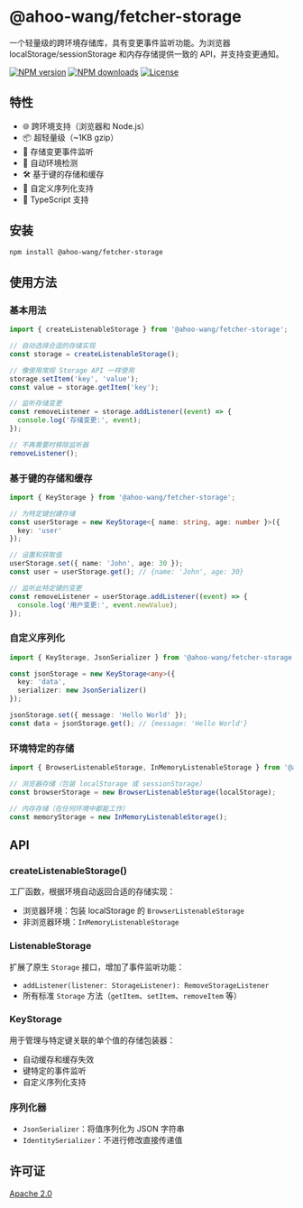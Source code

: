# @ahoo-wang/fetcher-storage

一个轻量级的跨环境存储库，具有变更事件监听功能。为浏览器 localStorage/sessionStorage 和内存存储提供一致的 API，并支持变更通知。

[![NPM version](https://img.shields.io/npm/v/@ahoo-wang/fetcher-storage.svg?style=flat-square)](https://www.npmjs.com/package/@ahoo-wang/fetcher-storage)
[![NPM downloads](https://img.shields.io/npm/dm/@ahoo-wang/fetcher-storage.svg?style=flat-square)](https://www.npmjs.com/package/@ahoo-wang/fetcher-storage)
[![License](https://img.shields.io/npm/l/@ahoo-wang/fetcher-storage.svg?style=flat-square)](https://github.com/Ahoo-Wang/fetcher/blob/master/LICENSE)

## 特性

- 🌐 跨环境支持（浏览器和 Node.js）
- 📦 超轻量级（~1KB gzip）
- 🔔 存储变更事件监听
- 🔄 自动环境检测
- 🛠️ 基于键的存储和缓存
- 🔧 自定义序列化支持
- 📝 TypeScript 支持

## 安装

```bash
npm install @ahoo-wang/fetcher-storage
```

## 使用方法

### 基本用法

```typescript
import { createListenableStorage } from '@ahoo-wang/fetcher-storage';

// 自动选择合适的存储实现
const storage = createListenableStorage();

// 像使用常规 Storage API 一样使用
storage.setItem('key', 'value');
const value = storage.getItem('key');

// 监听存储变更
const removeListener = storage.addListener((event) => {
  console.log('存储变更:', event);
});

// 不再需要时移除监听器
removeListener();
```

### 基于键的存储和缓存

```typescript
import { KeyStorage } from '@ahoo-wang/fetcher-storage';

// 为特定键创建存储
const userStorage = new KeyStorage<{ name: string, age: number }>({
  key: 'user'
});

// 设置和获取值
userStorage.set({ name: 'John', age: 30 });
const user = userStorage.get(); // {name: 'John', age: 30}

// 监听此特定键的变更
const removeListener = userStorage.addListener((event) => {
  console.log('用户变更:', event.newValue);
});
```

### 自定义序列化

```typescript
import { KeyStorage, JsonSerializer } from '@ahoo-wang/fetcher-storage';

const jsonStorage = new KeyStorage<any>({
  key: 'data',
  serializer: new JsonSerializer()
});

jsonStorage.set({ message: 'Hello World' });
const data = jsonStorage.get(); // {message: 'Hello World'}
```

### 环境特定的存储

```typescript
import { BrowserListenableStorage, InMemoryListenableStorage } from '@ahoo-wang/fetcher-storage';

// 浏览器存储（包装 localStorage 或 sessionStorage）
const browserStorage = new BrowserListenableStorage(localStorage);

// 内存存储（在任何环境中都能工作）
const memoryStorage = new InMemoryListenableStorage();
```

## API

### createListenableStorage()

工厂函数，根据环境自动返回合适的存储实现：

- 浏览器环境：包装 localStorage 的 `BrowserListenableStorage`
- 非浏览器环境：`InMemoryListenableStorage`

### ListenableStorage

扩展了原生 `Storage` 接口，增加了事件监听功能：

- `addListener(listener: StorageListener): RemoveStorageListener`
- 所有标准 `Storage` 方法（`getItem`、`setItem`、`removeItem` 等）

### KeyStorage

用于管理与特定键关联的单个值的存储包装器：

- 自动缓存和缓存失效
- 键特定的事件监听
- 自定义序列化支持

### 序列化器

- `JsonSerializer`：将值序列化为 JSON 字符串
- `IdentitySerializer`：不进行修改直接传递值

## 许可证

[Apache 2.0](https://github.com/Ahoo-Wang/fetcher/blob/master/LICENSE)
